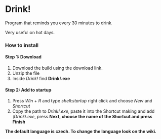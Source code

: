 # Drink!

Program that reminds you every 30 minutes to drink.

Very useful on hot days.

<h3>How to install</h3>
<h4>Step 1: Download</h4>
<ol><li>Download the build using the download link.</li>
<li>Unzip the file</li>
<li>Inside <i>Drink!</i> find <b>Drink!.exe</b></li>
</ol>
<h4>Step 2: Add to startup</h4>
<ol><li>Press <i>Win + R</i> and type <i>shell:startup</i> right click and choose <i>New</i> and <i>Shortcut</i></li>
<li>Copy the path to <i>Drink!.exe</i>, paste it into the Shortcut making and add <i>\Drink!.exe</i>, press <b>Next<b>, choose the name of the Shortcut and press <b>Finish<b></li></ol>

The default language is czech. To change the language look on the wiki.
